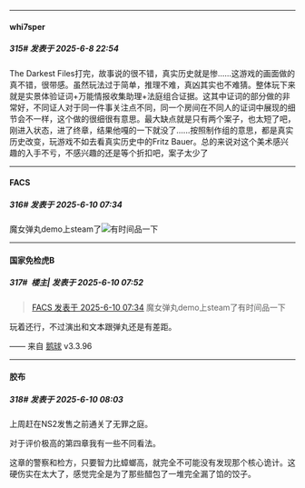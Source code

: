 ﻿
*****

####  whi7sper  
##### 315#       发表于 2025-6-8 22:54

The Darkest Files打完，故事说的很不错，真实历史就是惨......这游戏的画面做的真不错，很带感。虽然玩法过于简单，推理不难，真凶其实也不难猜。整体玩下来就是实景体验证词+万能情报收集助理+法庭组合证据。这其中证词的部分做的非常好，不同证人对于同一件事关注点不同，同一个房间在不同人的证词中展现的细节会不一样，这个做的很细很有意思。最大缺点就是只有两个案子，也太短了吧，刚进入状态，进了终章，结果他嘎的一下就没了......按照制作组的意思，都是真实历史改变，玩游戏不如去看真实历史中的Fritz Bauer。总的来说对这个美术感兴趣的入手不亏，不感兴趣的还是等个折扣吧，案子太少了


*****

####  FACS  
##### 316#       发表于 2025-6-10 07:34

魔女弹丸demo上steam了<img src="https://static.stage1st.com/image/smiley/face2017/059.png" referrerpolicy="no-referrer">有时间品一下


*****

####  国家免检虎B  
##### 317#         楼主| 发表于 2025-6-10 07:52

<blockquote><a href="httphttps://stage1st.com/2b/forum.php?mod=redirect&amp;goto=findpost&amp;pid=67910991&amp;ptid=2236118" target="_blank">FACS 发表于 2025-6-10 07:34</a>
魔女弹丸demo上steam了有时间品一下</blockquote>
玩着还行，不过演出和文本跟弹丸还是有差距。

—— 来自 [鹅球](https://www.pgyer.com/GcUxKd4w) v3.3.96


*****

####  胶布  
##### 318#       发表于 2025-6-10 08:03

上周赶在NS2发售之前通关了无罪之庭。

对于评价极高的第四章我有一些不同看法。

这章的警察和检方，只要智力比蟑螂高，就完全不可能没有发现那个核心诡计。这硬伤实在太大了，感觉完全是为了那些醋包了一堆完全漏了馅的饺子。

